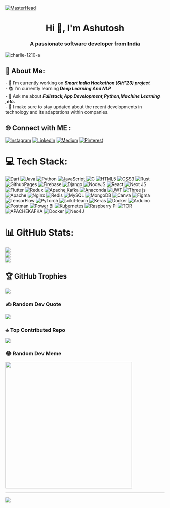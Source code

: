 [![MasterHead](https://img.freepik.com/free-vector/earth-view-night-from-alien-planet-neon-space_33099-1876.jpg?w=1380&t=st=1702671523~exp=1702672123~hmac=b4eb545532800124dac2caee158d03c924bbcdb18fbc851fbc9bf1b1f9553029)](https://github.com/CHARLIE1210-A)
<h1 align="center">Hi 👋, I'm Ashutosh</h1>
<h3 align="center">A passionate software developer from India</h3>

<p align="left"> <img src="https://komarev.com/ghpvc/?username=charlie-1210-a&label=Profile%20views&color=0e75b6&style=flat" alt="charlie-1210-a" /> </p>


  <h2>💫 About Me:</h2>
<p>- 🔭 I’m currently working on <b><i>Smart India Hackathon (SIH'23) project</b></i><br>
   - 📚 I’m currently learning<b><i> Deep Learning And NLP</b></i><br>
  - 💬 Ask me about <b><i>Fullstack,App Development,Python,Machine Learning ,etc.</b></i><br>
    - 🎲 I make sure to stay updated about the recent developments in technology and its adaptations within companies.</p>
    
###

## 🌐 Connect with ME :
[![Instagram](https://img.shields.io/badge/Instagram-%23E4405F.svg?logo=Instagram&logoColor=white)](https://instagram.com/i.am_ashu_) [![LinkedIn](https://img.shields.io/badge/LinkedIn-%230077B5.svg?logo=linkedin&logoColor=white)](https://linkedin.com/in/ashutosh-singh-9b25221ab) [![Medium](https://img.shields.io/badge/Medium-12100E?logo=medium&logoColor=white)](https://medium.com/@Ashsingh) [![Pinterest](https://img.shields.io/badge/Pinterest-%23E60023.svg?logo=Pinterest&logoColor=white)](https://pinterest.com/arnav0570) 

# 💻 Tech Stack:
![Dart](https://img.shields.io/badge/dart-%230175C2.svg?style=flat&logo=dart&logoColor=white) ![Java](https://img.shields.io/badge/java-%23ED8B00.svg?style=flat&logo=openjdk&logoColor=white) ![Python](https://img.shields.io/badge/python-3670A0?style=flat&logo=python&logoColor=ffdd54) ![JavaScript](https://img.shields.io/badge/javascript-%23323330.svg?style=flat&logo=javascript&logoColor=%23F7DF1E) ![C](https://img.shields.io/badge/c-%2300599C.svg?style=flat&logo=c&logoColor=white) ![HTML5](https://img.shields.io/badge/html5-%23E34F26.svg?style=flat&logo=html5&logoColor=white) ![CSS3](https://img.shields.io/badge/css3-%231572B6.svg?style=flat&logo=css3&logoColor=white) ![Rust](https://img.shields.io/badge/rust-%23000000.svg?style=flat&logo=rust&logoColor=white) ![GithubPages](https://img.shields.io/badge/github%20pages-121013?style=flat&logo=github&logoColor=white) ![Firebase](https://img.shields.io/badge/firebase-%23039BE5.svg?style=flat&logo=firebase) ![Django](https://img.shields.io/badge/django-%23092E20.svg?style=flat&logo=django&logoColor=white) ![NodeJS](https://img.shields.io/badge/node.js-6DA55F?style=flat&logo=node.js&logoColor=white) ![React](https://img.shields.io/badge/react-%2320232a.svg?style=flat&logo=react&logoColor=%2361DAFB) ![Next JS](https://img.shields.io/badge/Next-black?style=flat&logo=next.js&logoColor=white) ![Flutter](https://img.shields.io/badge/Flutter-%2302569B.svg?style=flat&logo=Flutter&logoColor=white) ![Redux](https://img.shields.io/badge/redux-%23593d88.svg?style=flat&logo=redux&logoColor=white) ![Apache Kafka](https://img.shields.io/badge/Apache%20Kafka-000?style=flat&logo=apachekafka) ![Anaconda](https://img.shields.io/badge/Anaconda-%2344A833.svg?style=flat&logo=anaconda&logoColor=white) ![JWT](https://img.shields.io/badge/JWT-black?style=flat&logo=JSON%20web%20tokens) ![Three js](https://img.shields.io/badge/threejs-black?style=flat&logo=three.js&logoColor=white) ![Apache](https://img.shields.io/badge/apache-%23D42029.svg?style=flat&logo=apache&logoColor=white) ![Nginx](https://img.shields.io/badge/nginx-%23009639.svg?style=flat&logo=nginx&logoColor=white) ![Redis](https://img.shields.io/badge/redis-%23DD0031.svg?style=flat&logo=redis&logoColor=white) ![MySQL](https://img.shields.io/badge/mysql-%2300000f.svg?style=flat&logo=mysql&logoColor=white) ![MongoDB](https://img.shields.io/badge/MongoDB-%234ea94b.svg?style=flat&logo=mongodb&logoColor=white) ![Canva](https://img.shields.io/badge/Canva-%2300C4CC.svg?style=flat&logo=Canva&logoColor=white) ![Figma](https://img.shields.io/badge/figma-%23F24E1E.svg?style=flat&logo=figma&logoColor=white) ![TensorFlow](https://img.shields.io/badge/TensorFlow-%23FF6F00.svg?style=flat&logo=TensorFlow&logoColor=white) ![PyTorch](https://img.shields.io/badge/PyTorch-%23EE4C2C.svg?style=flat&logo=PyTorch&logoColor=white) ![scikit-learn](https://img.shields.io/badge/scikit--learn-%23F7931E.svg?style=flat&logo=scikit-learn&logoColor=white) ![Keras](https://img.shields.io/badge/Keras-%23D00000.svg?style=flat&logo=Keras&logoColor=white) ![Docker](https://img.shields.io/badge/docker-%230db7ed.svg?style=flat&logo=docker&logoColor=white) ![Arduino](https://img.shields.io/badge/-Arduino-00979D?style=flat&logo=Arduino&logoColor=white) ![Postman](https://img.shields.io/badge/Postman-FF6C37?style=flat&logo=postman&logoColor=white) ![Power Bi](https://img.shields.io/badge/power_bi-F2C811?style=flat&logo=powerbi&logoColor=black) ![Kubernetes](https://img.shields.io/badge/kubernetes-%23326ce5.svg?style=flat&logo=kubernetes&logoColor=white) ![Raspberry Pi](https://img.shields.io/badge/-RaspberryPi-C51A4A?style=flat&logo=Raspberry-Pi) ![TOR](https://img.shields.io/badge/tor-%237E4798.svg?style=flat&logo=tor-project&logoColor=white) ![APACHEKAFKA](https://img.shields.io/badge/apachekafka-231F20.svg?style=flat&logo=apachekafka&logoColor=white&color=%23231F20) ![Docker](https://img.shields.io/badge/docker-%230db7ed.svg?style=flat&logo=docker&logoColor=white) ![Neo4J](https://img.shields.io/badge/Neo4j-008CC1?style=flat&logo=neo4j&logoColor=white)
# 📊 GitHub Stats:
![](https://github-readme-stats.vercel.app/api?username=CHARLIE1210-A&theme=dark&hide_border=false&include_all_commits=true&count_private=true)<br/>
![](https://github-readme-streak-stats.herokuapp.com/?user=CHARLIE1210-A&theme=dark&hide_border=false)<br/>
![](https://github-readme-stats.vercel.app/api/top-langs/?username=CHARLIE1210-A&theme=dark&hide_border=false&include_all_commits=true&count_private=true&layout=compact)

## 🏆 GitHub Trophies
![](https://github-profile-trophy.vercel.app/?username=CHARLIE1210-A&theme=onestar&no-frame=false&no-bg=true&margin-w=4)

### ✍️ Random Dev Quote
![](https://quotes-github-readme.vercel.app/api?type=horizontal&theme=merko)

### 🔝 Top Contributed Repo
![](https://github-contributor-stats.vercel.app/api?username=CHARLIE1210-A&limit=5&theme=nord&combine_all_yearly_contributions=true)

### 😂 Random Dev Meme
<img src='https://randommeme-five.vercel.app/' style="height: 400px;"/>

---
[![](https://visitcount.itsvg.in/api?id=CHARLIE1210-A&icon=5&color=1)](https://visitcount.itsvg.in)

<!-- Proudly created with GPRM ( https://gprm.itsvg.in ) -->
